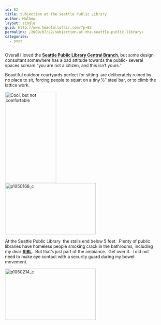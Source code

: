 ```yaml
---
id: 82
title: Subjection at the Seattle Public Library
author: Mathew
layout: single
guid: http://www.headfullofair.com/?p=82
permalink: /2009/07/22/subjection-at-the-seattle-public-library/
categories:
  - post
---
```

Overall I loved the **[Seattle Public Library Central Branch][1]**, but some design consultant somewhere has a bad attitude towards the public- several spaces scream &#8220;you are not a citizen, and this isn&#8217;t yours.&#8221;

Beautiful outdoor courtyards perfect for sitting  are deliberately ruined by no place to sit, forcing people to squat on a tiny ½&#8221; steel bar, or to climb the lattice work.

[<img class="size-medium wp-image-83 alignnone" title="spl2009" src="http://www.headfullofair.com/wp-content/uploads/2009/07/p1050212_c-169x300.jpg" alt="Cool, but not comfortable" width="169" height="300" />][2]  
[<img class="alignnone size-medium wp-image-84" title="p1050168_c" src="http://www.headfullofair.com/wp-content/uploads/2009/07/p1050168_c-300x169.jpg" alt="p1050168_c" width="300" height="169" />][3]

At the Seattle Public Library  the stalls end below 5 feet.  Plenty of public libraries have homeless people smoking crack in the bathrooms, including my dear **[SIBL][4]**.  But that&#8217;s just part of the ambiance.  Get over it.  I did not need to make eye contact with a security guard during my bowel movement.

[<img class="alignnone size-medium wp-image-85" title="p1050214_c" src="http://www.headfullofair.com/wp-content/uploads/2009/07/p1050214_c-300x169.jpg" alt="p1050214_c" width="300" height="169" />][5]

 [1]: http://www.spl.org/default.asp?pageID=branch_central&branchID=1
 [2]: http://www.headfullofair.com/wp-content/uploads/2009/07/p1050212_c.jpg
 [3]: http://www.headfullofair.com/wp-content/uploads/2009/07/p1050168_c.jpg
 [4]: http://www.nypl.org/research/sibl/
 [5]: http://www.headfullofair.com/wp-content/uploads/2009/07/p1050214_c.jpg